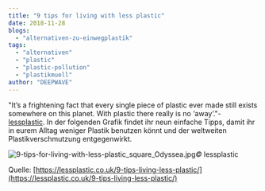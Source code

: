 ```yaml
---
title: "9 tips for living with less plastic"
date: 2018-11-28
blogs: 
  - "alternativen-zu-einwegplastik"
tags: 
  - "alternativen"
  - "plastic"
  - "plastic-pollution"
  - "plastikmuell"
author: "DEEPWAVE"
---
```


"It’s a frightening fact that every single piece of plastic ever made still exists somewhere on this planet. With plastic there really is no ‘away’."-  [lessplastic](https://lessplastic.co.uk/). In der folgenden Grafik findet ihr neun einfache Tipps, damit ihr in eurem Alltag weniger Plastik benutzen könnt und der weltweiten Plastikverschmutzung entgegenwirkt.

![9-tips-for-living-with-less-plastic_square_Odyssea.jpg](https://trello-attachments.s3.amazonaws.com/5a5678f4bc07f38df94f6191/5ad4de4c56430d2bc6c0f5a0/654f2c082bfe2de5a70a9126c48b2185/9-tips-for-living-with-less-plastic_square_Odyssea.jpg)_©_ lessplastic

Quelle: [https://lessplastic.co.uk/9-tips-living-less-plastic/](https://lessplastic.co.uk/9-tips-living-less-plastic/)
